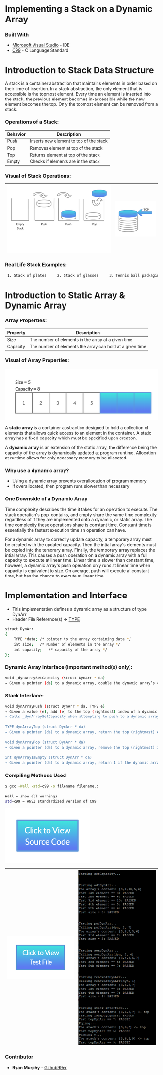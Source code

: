 # Implementing a Stack on a Dynamic Array
### Built With
* [Microsoft Visual Studio](https://visualstudio.microsoft.com/pl/) - IDE
* [C99](https://en.wikipedia.org/wiki/C99) - C Language Standard

###



# Introduction to Stack Data Structure

A stack is a container abstraction that maintains elements in order based on their time of insertion. In a stack abstraction, the only element that is accessible is the topmost element. Every time an element is inserted into the stack, the previous element becomes in-accessible while the new element becomes the top. Only the topmost element can be removed from a stack.

### Operations of a Stack:

| Behavior | Description |
| ------ | ------ |
| Push | Inserts new element to top of the stack |            
| Pop | Removes element at top of the stack |   
| Top | Returns element at top of the stack |
| Empty| Checks if elements are in the stack |

### Visual of Stack Operations:      

![](stackoperations.png)           |  ![](stacktop.png)
:-------------------------:|:-------------------------:
### Real Life Stack Examples:
```sh
 1. Stack of plates     2. Stack of glasses     3. Tennis ball packaging     4. Paper in a printer
```
# Introduction to Static Array & Dynamic Array

### Array Properties:
| Property | Description |
| ------ | ------ |
| Size | The number of elements in the array at a given time  |
| Capacity | The number of elements the array can hold at a given time |

### Visual of Array Properties:
![](sizecap.png)    

A **static array** is a container abstraction designed to hold a collection of elements that allows quick access to an element in the container. A static array has a fixed capacity which must be specified upon creation. 

A **dynamic array** is an extension of the static array, the difference being the capacity of the array is dynamically updated at program runtime. Allocation at runtime allows for only necessary memory to be allocated.

### Why use a dynamic array?
- Using a dynamic array prevents overallocation of program memory
- If overallocated, then program runs slower than necessary

### One Downside of a Dynamic Array ###
Time complexity describes the time it takes for an operation to execute. The stack operation's pop, contains, and empty share the same time complexity regardless of if they are implemented onto a dynamic, or static array. The time complexity these operations share is constant time. Constant time is essentially the fastest execution time an operation can have.

For a dynamic array to correctly update capacity, a temporary array must be created with the updated capacity. Then the intial array's elements must be copied into the temorary array. Finally, the temporary array replaces the intial array. This causes a push operation on a dynamic array with a full capacity to execute at linear time. Linear time is slower than constant time, however, a dynamic array's push operation only runs at linear time when capacity is equivalent to size. On average, push will execute at constant time, but has the chance to execute at linear time.


# Implementation and Interface

- This implementation defines a dynamic array as a structure of type DynArr
- Header File Reference(s) → [TYPE](dynArray.h)
```sh
struct DynArr
{
	TYPE *data;	/* pointer to the array containing data */
	int size;	/* Number of elements in the array */
	int capacity;	/* capacity of the array */
};

```



### Dynamic Array Interface (important method(s) only):
```sh
void _dynArraySetCapacity (struct DynArr * da)
→ Given a pointer (da) to a dynamic array, double the dynamic array’s current capacity
```


### Stack Interface:



```sh
void dynArrayPush (struct DynArr * da, TYPE e) 
→ Given a value (e), add (e) to the top (rightmost) index of a dynamic array given the dynamic array's pointer (da)
→ Calls _dynArraySetCapacity when attempting to push to a dynamic array at full capacity

TYPE dynArrayTop (struct DynArr * da) 
→ Given a pointer (da) to a dynamic array, return the top (rightmost) element of the dynamic array

void dynArrayPop (struct DynArr * da) 
→ Given a pointer (da) to a dynamic array, remove the top (rightmost) index of the given dynamic array

int dynArrayIsEmpty (struct DynArr * da) 
→ Given a pointer (da) to a dynamic array, return 1 if the dynamic array contains zero elements and return 0 if not
```

### Compiling Methods Used

```sh
$ gcc -Wall -std=c99 -o filename filename.c 

Wall = show all warnings
std=c99 = ANSI standardized version of C99

```
[![button](sourcebutton.png)](https://github.com/github99er/DynamicArrayStack/blob/master/dynamicArray.c)




[![button](testFILEBUTTON.png)](https://github.com/github99er/DynamicArrayStack/blob/master/testDynArray.c)       |  ![](TESTSTACK.PNG)
:-------------------------:|:-------------------------:
### Contributor

* **Ryan Murphy** - [Github99er](https://github.com/Github99er)

##

